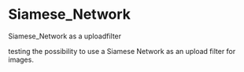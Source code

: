 # Siamese_Network
Siamese_Network as a uploadfilter

testing the possibility to use a Siamese Network as an upload filter for images. 

